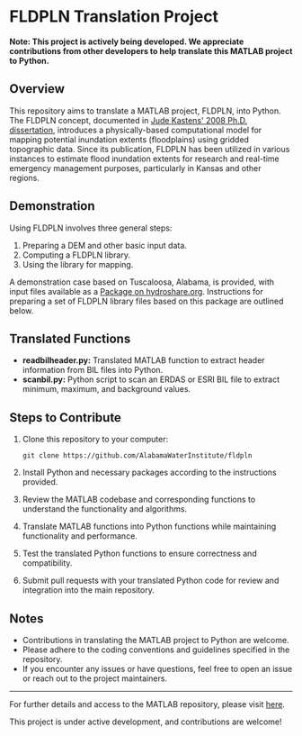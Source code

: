 # FLDPLN Translation Project

**Note: This project is actively being developed. We appreciate contributions from other developers to help translate this MATLAB project to Python.**

## Overview

This repository aims to translate a MATLAB project, FLDPLN, into Python. The FLDPLN concept, documented in [Jude Kastens' 2008 Ph.D. dissertation](https://kuscholarworks.ku.edu/handle/1808/5354), introduces a physically-based computational model for mapping potential inundation extents (floodplains) using gridded topographic data. Since its publication, FLDPLN has been utilized in various instances to estimate flood inundation extents for research and real-time emergency management purposes, particularly in Kansas and other regions.

## Demonstration

Using FLDPLN involves three general steps:

1. Preparing a DEM and other basic input data.
2. Computing a FLDPLN library.
3. Using the library for mapping.

A demonstration case based on Tuscaloosa, Alabama, is provided, with input files available as a [Package on hydroshare.org](https://www.hydroshare.org/resource/2ba43947ef6447beaf055349c883c96e/). Instructions for preparing a set of FLDPLN library files based on this package are outlined below.

## Translated Functions

- **readbilheader.py:** Translated MATLAB function to extract header information from BIL files into Python.
- **scanbil.py:** Python script to scan an ERDAS or ESRI BIL file to extract minimum, maximum, and background values.
## Steps to Contribute

1. Clone this repository to your computer:
    ```
    git clone https://github.com/AlabamaWaterInstitute/fldpln
    ```

2. Install Python and necessary packages according to the instructions provided.

3. Review the MATLAB codebase and corresponding functions to understand the functionality and algorithms.

4. Translate MATLAB functions into Python functions while maintaining functionality and performance.

5. Test the translated Python functions to ensure correctness and compatibility.

6. Submit pull requests with your translated Python code for review and integration into the main repository.

## Notes

- Contributions in translating the MATLAB project to Python are welcome.
- Please adhere to the coding conventions and guidelines specified in the repository.
- If you encounter any issues or have questions, feel free to open an issue or reach out to the project maintainers.

---

For further details and access to the MATLAB repository, please visit [here](https://github.com/AlabamaWaterInstitute/fldpln/tree/main).

This project is under active development, and contributions are welcome!

